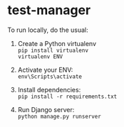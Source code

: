 test-manager
=============================

To run locally, do the usual:<br>
1. Create a Python virtualenv<br>
    `pip install virtualenv`<br>
    `virtualenv ENV`<br>
    
2. Activate your ENV:<br>
    `env\Scripts\activate`<br>
    
3. Install dependencies:<br>
    `pip install -r requirements.txt`<br>
    
4. Run Django server:<br>
    `python manage.py runserver`
